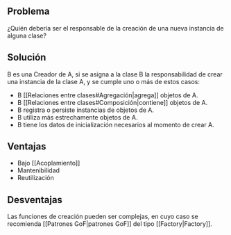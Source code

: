## Problema
¿Quién debería ser el responsable de la creación de una nueva instancia de alguna clase?

## Solución
B es una Creador de A, si se asigna a la clase B la responsabilidad de crear una instancia de la clase A, y se cumple uno o más de estos casos:
- B [[Relaciones entre clases#Agregación|agrega]] objetos de A.
- B [[Relaciones entre clases#Composición|contiene]] objetos de A.
- B registra o persiste instancias de objetos de A.
- B utiliza más estrechamente objetos de A.
- B tiene los datos de inicialización necesarios al momento de crear A.

## Ventajas
- Bajo [[Acoplamiento]]
- Mantenibilidad
- Reutilización

## Desventajas
Las funciones de creación pueden ser complejas, en cuyo caso se recomienda [[Patrones GoF|patrones GoF]] del tipo [[Factory|Factory]].